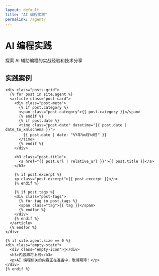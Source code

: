 ```yaml
---
layout: default
title: "AI 编程实践"
permalink: /agent/
---
```


<div class="hero-section">
  <div class="hero-content">
    <h1 class="hero-title">
      <span class="gradient-text">AI 编程实践</span>
    </h1>
    <p class="hero-subtitle">
      探索 AI 辅助编程的实战经验和技术分享
    </p>
  </div>
</div>

<section class="section">
  <div class="container">
    <h2 class="section-title">实践案例</h2>
    
    <div class="posts-grid">
      {% for post in site.agent %}
      <article class="post-card">
        <div class="post-meta">
          {% if post.category %}
          <span class="post-category">{{ post.category }}</span>
          {% endif %}
          {% if post.date %}
          <time class="post-date" datetime="{{ post.date | date_to_xmlschema }}">
            {{ post.date | date: "%Y年%m月%d日" }}
          </time>
          {% endif %}
        </div>
        
        <h3 class="post-title">
          <a href="{{ post.url | relative_url }}">{{ post.title }}</a>
        </h3>
        
        {% if post.excerpt %}
        <p class="post-excerpt">{{ post.excerpt }}</p>
        {% endif %}
        
        {% if post.tags %}
        <div class="post-tags">
          {% for tag in post.tags %}
          <span class="tag">{{ tag }}</span>
          {% endfor %}
        </div>
        {% endif %}
      </article>
      {% endfor %}
    </div>
    
    {% if site.agent.size == 0 %}
    <div class="empty-state">
      <div class="empty-icon">🚀</div>
      <h3>内容即将上线</h3>
      <p>AI 编程相关的内容正在准备中，敬请期待！</p>
    </div>
    {% endif %}
  </div>
</section>
